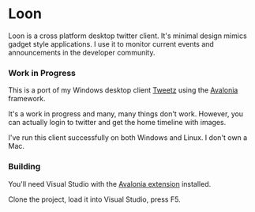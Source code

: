 # Loon

Loon is a cross platform desktop twitter client. It's minimal design mimics gadget style applications. I use it to monitor current events and announcements in the developer community.

### Work in Progress

This is a port of my Windows desktop client [Tweetz](https://github.com/mike-ward/tweetz) using the [Avalonia](http://avaloniaui.net/) framework. 

It's a work in progress and many, many things don't work. However, you can actually login to twitter and get the home timeline with images.

I've run this client successfully on both Windows and Linux. I don't own a Mac.

### Building

You'll need Visual Studio with the [Avalonia extension](https://marketplace.visualstudio.com/items?itemName=AvaloniaTeam.AvaloniaforVisualStudio) installed.

Clone the project, load it into Visual Studio, press F5.

